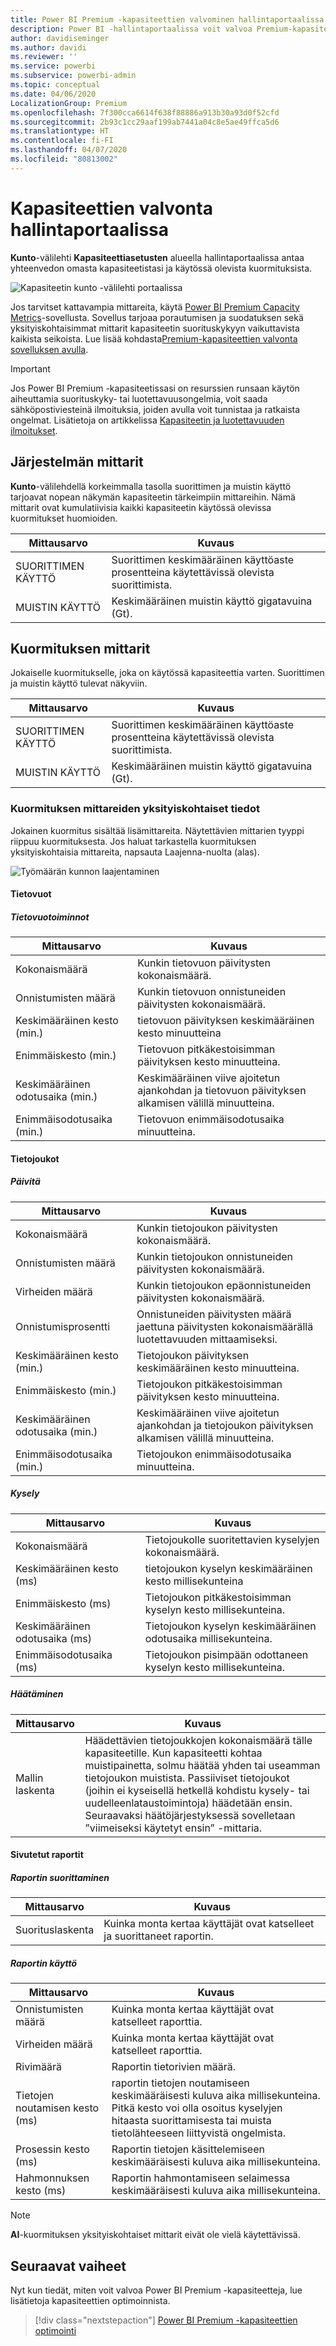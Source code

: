 ```yaml
---
title: Power BI Premium -kapasiteettien valvominen hallintaportaalissa
description: Power BI -hallintaportaalissa voit valvoa Premium-kapasiteettejasi.
author: davidiseminger
ms.author: davidi
ms.reviewer: ''
ms.service: powerbi
ms.subservice: powerbi-admin
ms.topic: conceptual
ms.date: 04/06/2020
LocalizationGroup: Premium
ms.openlocfilehash: 7f300cca6614f638f88886a913b30a93d0f52cfd
ms.sourcegitcommit: 2b93c1cc29aaf199ab7441a04c8e5ae49ffca5d6
ms.translationtype: HT
ms.contentlocale: fi-FI
ms.lasthandoff: 04/07/2020
ms.locfileid: "80813002"
---
```

# <a name="monitor-capacities-in-the-admin-portal"></a>Kapasiteettien valvonta hallintaportaalissa

**Kunto**-välilehti **Kapasiteettiasetusten** alueella hallintaportaalissa antaa yhteenvedon omasta kapasiteetistasi ja käytössä olevista kuormituksista.  

![Kapasiteetin kunto -välilehti portaalissa](media/service-admin-premium-monitor-portal/admin-portal-health.png)

Jos tarvitset kattavampia mittareita, käytä [Power BI Premium Capacity Metrics](service-admin-premium-monitor-capacity.md)-sovellusta. Sovellus tarjoaa porautumisen ja suodatuksen sekä yksityiskohtaisimmat mittarit kapasiteetin suorituskykyyn vaikuttavista kaikista seikoista. Lue lisää kohdasta[Premium-kapasiteettien valvonta sovelluksen avulla](service-admin-premium-monitor-capacity.md).

> [!IMPORTANT]
> Jos Power BI Premium -kapasiteetissasi on resurssien runsaan käytön aiheuttamia suorituskyky- tai luotettavuusongelmia, voit saada sähköpostiviesteinä ilmoituksia, joiden avulla voit tunnistaa ja ratkaista ongelmat. Lisätietoja on artikkelissa [Kapasiteetin ja luotettavuuden ilmoitukset](service-interruption-notifications.md#capacity-and-reliability-notifications).

## <a name="system-metrics"></a>Järjestelmän mittarit

**Kunto**-välilehdellä korkeimmalla tasolla suorittimen ja muistin käyttö tarjoavat nopean näkymän kapasiteetin tärkeimpiin mittareihin. Nämä mittarit ovat kumulatiivisia kaikki kapasiteetin käytössä olevissa kuormitukset huomioiden.

| **Mittausarvo** | **Kuvaus** |
| --- | --- |
| SUORITTIMEN KÄYTTÖ | Suorittimen keskimääräinen käyttöaste prosentteina käytettävissä olevista suorittimista. |
| MUISTIN KÄYTTÖ | Keskimääräinen muistin käyttö gigatavuina (Gt).|

## <a name="workload-metrics"></a>Kuormituksen mittarit

Jokaiselle kuormitukselle, joka on käytössä kapasiteettia varten. Suorittimen ja muistin käyttö tulevat näkyviin.

| **Mittausarvo** | **Kuvaus** |
| --- | --- |
| SUORITTIMEN KÄYTTÖ | Suorittimen keskimääräinen käyttöaste prosentteina käytettävissä olevista suorittimista. |
| MUISTIN KÄYTTÖ | Keskimääräinen muistin käyttö gigatavuina (Gt).|

### <a name="detailed-workload-metrics"></a>Kuormituksen mittareiden yksityiskohtaiset tiedot

Jokainen kuormitus sisältää lisämittareita. Näytettävien mittarien tyyppi riippuu kuormituksesta. Jos haluat tarkastella kuormituksen yksityiskohtaisia mittareita, napsauta Laajenna-nuolta (alas).

![Työmäärän kunnon laajentaminen](media/service-admin-premium-monitor-portal/admin-portal-health-expand.png)

#### <a name="dataflows"></a>Tietovuot

##### <a name="dataflow-operations"></a>Tietovuotoiminnot

| **Mittausarvo** | **Kuvaus** |
| --- | --- |
| Kokonaismäärä | Kunkin tietovuon päivitysten kokonaismäärä. |
| Onnistumisten määrä | Kunkin tietovuon onnistuneiden päivitysten kokonaismäärä.|
| Keskimääräinen kesto (min.) | tietovuon päivityksen keskimääräinen kesto minuutteina |
| Enimmäiskesto (min.) | Tietovuon pitkäkestoisimman päivityksen kesto minuutteina. |
| Keskimääräinen odotusaika (min.) | Keskimääräinen viive ajoitetun ajankohdan ja tietovuon päivityksen alkamisen välillä minuutteina. |
| Enimmäisodotusaika (min.) | Tietovuon enimmäisodotusaika minuutteina.  |

#### <a name="datasets"></a>Tietojoukot

##### <a name="refresh"></a>Päivitä

| **Mittausarvo** | **Kuvaus** |
| --- | --- |
| Kokonaismäärä | Kunkin tietojoukon päivitysten kokonaismäärä. |
| Onnistumisten määrä | Kunkin tietojoukon onnistuneiden päivitysten kokonaismäärä. |
| Virheiden määrä | Kunkin tietojoukon epäonnistuneiden päivitysten kokonaismäärä. |
| Onnistumisprosentti  | Onnistuneiden päivitysten määrä jaettuna päivitysten kokonaismäärällä luotettavuuden mittaamiseksi. |
| Keskimääräinen kesto (min.) | Tietojoukon päivityksen keskimääräinen kesto minuutteina.  |
| Enimmäiskesto (min.) | Tietojoukon pitkäkestoisimman päivityksen kesto minuutteina. |
| Keskimääräinen odotusaika (min.) | Keskimääräinen viive ajoitetun ajankohdan ja tietojoukon päivityksen alkamisen välillä minuutteina. |
| Enimmäisodotusaika (min.) | Tietojoukon enimmäisodotusaika minuutteina. |

##### <a name="query"></a>Kysely

| **Mittausarvo** | **Kuvaus** |
| --- | --- |
| Kokonaismäärä | Tietojoukolle suoritettavien kyselyjen kokonaismäärä. |
| Keskimääräinen kesto (ms) |tietojoukon kyselyn keskimääräinen kesto millisekunteina|
| Enimmäiskesto (ms) |Tietojoukon pitkäkestoisimman kyselyn kesto millisekunteina. |
| Keskimääräinen odotusaika (ms) |Tietojoukon kyselyn keskimääräinen odotusaika millisekunteina. |
| Enimmäisodotusaika (ms) |Tietojoukon pisimpään odottaneen kyselyn kesto millisekunteina. |

##### <a name="eviction"></a>Häätäminen

| **Mittausarvo** | **Kuvaus** |
| --- | --- |
| Mallin laskenta | Häädettävien tietojoukkojen kokonaismäärä tälle kapasiteetille. Kun kapasiteetti kohtaa muistipainetta, solmu häätää yhden tai useamman tietojoukon muistista. Passiiviset tietojoukot (joihin ei kyseisellä hetkellä kohdistu kysely- tai uudelleenlataustoimintoja) häädetään ensin. Seuraavaksi häätöjärjestyksessä sovelletaan ”viimeiseksi käytetyt ensin” -mittaria. |

#### <a name="paginated-reports"></a>Sivutetut raportit

##### <a name="report-execution"></a>Raportin suorittaminen

| **Mittausarvo** | **Kuvaus** |
| --- | --- |
| Suorituslaskenta  | Kuinka monta kertaa käyttäjät ovat katselleet ja suorittaneet raportin.|

##### <a name="report-usage"></a>Raportin käyttö

| **Mittausarvo** | **Kuvaus** |
| --- | --- |
| Onnistumisten määrä | Kuinka monta kertaa käyttäjät ovat katselleet raporttia. |
| Virheiden määrä |Kuinka monta kertaa käyttäjät ovat katselleet raporttia.|
| Rivimäärä |Raportin tietorivien määrä. |
| Tietojen noutamisen kesto (ms) |raportin tietojen noutamiseen keskimääräisesti kuluva aika millisekunteina. Pitkä kesto voi olla osoitus kyselyjen hitaasta suorittamisesta tai muista tietolähteeseen liittyvistä ongelmista.  |
| Prosessin kesto (ms) |Raportin tietojen käsittelemiseen keskimääräisesti kuluva aika millisekunteina. |
| Hahmonnuksen kesto (ms) |Raportin hahmontamiseen selaimessa keskimääräisesti kuluva aika millisekunteina. |

> [!NOTE]
> **AI**-kuormituksen yksityiskohtaiset mittarit eivät ole vielä käytettävissä.

## <a name="next-steps"></a>Seuraavat vaiheet

Nyt kun tiedät, miten voit valvoa Power BI Premium -kapasiteetteja, lue lisätietoja kapasiteettien optimoinnista.

> [!div class="nextstepaction"]
> [Power BI Premium -kapasiteettien optimointi](service-premium-capacity-optimize.md)
